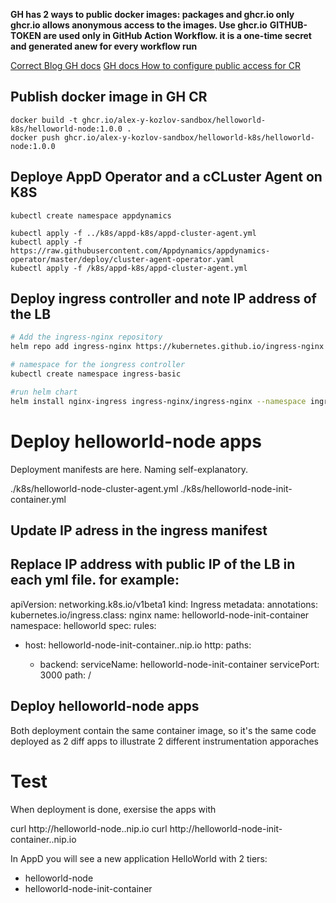**GH has 2 ways to public docker images: packages and ghcr.io only ghcr.io allows anonymous access to the images. Use ghcr.io**
**GITHUB-TOKEN are used only in GitHub Action Workflow. it is a one-time secret and generated anew for every workflow run**

[Correct Blog ](https://blog.bitsrc.io/using-github-container-registry-in-practice-295677c6f65e)
[GH docs](https://docs.github.com/en/github/authenticating-to-github/creating-a-personal-access-token)
[GH docs How to configure public access for CR](https://ghcr.io/en/packages/guides/configuring-access-control-and-visibility-for-container-images)

## Publish docker image in GH CR
```                                                                                                                                                              cat ~/gh-token.txt | docker login https://ghcr.io -u alex-y-kozlov --password-stdin
docker build -t ghcr.io/alex-y-kozlov-sandbox/helloworld-k8s/helloworld-node:1.0.0 .
docker push ghcr.io/alex-y-kozlov-sandbox/helloworld-k8s/helloworld-node:1.0.0
```
## Deploye AppD Operator and a cCLuster Agent on K8S

```
kubectl create namespace appdynamics

kubectl apply -f ../k8s/appd-k8s/appd-cluster-agent.yml
kubectl apply -f https://raw.githubusercontent.com/Appdynamics/appdynamics-operator/master/deploy/cluster-agent-operator.yaml
kubectl apply -f /k8s/appd-k8s/appd-cluster-agent.yml
```

## Deploy ingress controller and note IP address of the LB
```sh
# Add the ingress-nginx repository
helm repo add ingress-nginx https://kubernetes.github.io/ingress-nginx

# namespace for the iongress controller
kubectl create namespace ingress-basic

#run helm chart
helm install nginx-ingress ingress-nginx/ingress-nginx --namespace ingress-basic --set controller.replicaCount=2 --set controller.nodeSelector."beta\.kubernetes\.io/os"=linux --set defaultBackend.nodeSelector."beta\.kubernetes\.io/os"=linux --set controller.admissionWebhooks.patch.nodeSelector."beta\.kubernetes\.io/os"=linux   --set controller.service.externalTrafficPolicy=Local
```

# Deploy helloworld-node apps
Deployment manifests are here. Naming self-explanatory.

./k8s/helloworld-node-cluster-agent.yml
./k8s/helloworld-node-init-container.yml

## Update IP adress in the ingress manifest
Replace IP address with public IP of the LB in each yml file. for example:
---
apiVersion: networking.k8s.io/v1beta1
kind: Ingress
metadata:
  annotations:
    kubernetes.io/ingress.class: nginx
  name: helloworld-node-init-container
  namespace: helloworld
spec:
  rules:
  - host: helloworld-node-init-container.<Replace IP Address Here>.nip.io
    http:
      paths:
      - backend:
          serviceName: helloworld-node-init-container
          servicePort: 3000
        path: /

## Deploy helloworld-node apps
Both deployment contain the same container image, so it's the same code deployed as 2 diff apps to illustrate 2 different instrumentation apporaches

# Test
When deployment is done, exersise the apps with

curl http://helloworld-node.<Replace IP Address Here>.nip.io
curl http://helloworld-node-init-container.<Replace IP Address Here>.nip.io

In AppD you will see a new application HelloWorld with 2 tiers:

- helloworld-node
- helloworld-node-init-container

